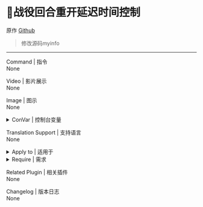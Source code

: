 # 📌战役回合重开延迟时间控制

原作 [Github](https://github.com/umlka/l4d2/tree/main/coop_round_restart_delay)

> 修改源码myinfo
---
Command | 指令
<br>None

Video | 影片展示
<br>None

Image | 图示
<br>None

<details><summary>ConVar | 控制台变量</summary>

no cfg
```sourcepawn
//Coop Round Restart Delay plugin version
coop_round_restart_delay_version

//战役回合重开延迟时间
coop_round_restart_delay "0.0"
```
</details>

Translation Support | 支持语言
<br>None

<details><summary>Apply to | 适用于</summary>

```php
L4D2
```
</details>

<details><summary>Require | 需求</summary>

1. [[L4D & L4D2] Left 4 DHooks Direct](https://forums.alliedmods.net/showthread.php?t=321696)
</details>

Related Plugin | 相关插件
<br>None

Changelog | 版本日志
<br>None